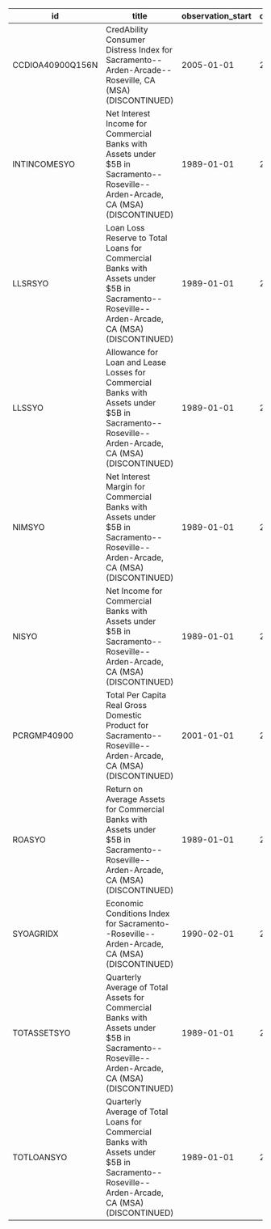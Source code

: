 | id               | title                                                                                                                                          | observation_start   | observation_end   |
|------------------|------------------------------------------------------------------------------------------------------------------------------------------------|---------------------|-------------------|
| CCDIOA40900Q156N | CredAbility Consumer Distress Index for Sacramento--Arden-Arcade--Roseville, CA (MSA) (DISCONTINUED)                                           | 2005-01-01          | 2013-01-01        |
| INTINCOMESYO     | Net Interest Income for Commercial Banks with Assets under $5B in Sacramento--Roseville--Arden-Arcade, CA (MSA) (DISCONTINUED)                 | 1989-01-01          | 2020-07-01        |
| LLSRSYO          | Loan Loss Reserve to Total Loans for Commercial Banks with Assets under $5B in Sacramento--Roseville--Arden-Arcade, CA (MSA) (DISCONTINUED)    | 1989-01-01          | 2020-07-01        |
| LLSSYO           | Allowance for Loan and Lease Losses for Commercial Banks with Assets under $5B in Sacramento--Roseville--Arden-Arcade, CA (MSA) (DISCONTINUED) | 1989-01-01          | 2020-07-01        |
| NIMSYO           | Net Interest Margin for Commercial Banks with Assets under $5B in Sacramento--Roseville--Arden-Arcade, CA (MSA) (DISCONTINUED)                 | 1989-01-01          | 2020-07-01        |
| NISYO            | Net Income for Commercial Banks with Assets under $5B in Sacramento--Roseville--Arden-Arcade, CA (MSA) (DISCONTINUED)                          | 1989-01-01          | 2020-07-01        |
| PCRGMP40900      | Total Per Capita Real Gross Domestic Product for Sacramento--Roseville--Arden-Arcade, CA (MSA) (DISCONTINUED)                                  | 2001-01-01          | 2017-01-01        |
| ROASYO           | Return on Average Assets for Commercial Banks with Assets under $5B in Sacramento--Roseville--Arden-Arcade, CA (MSA) (DISCONTINUED)            | 1989-01-01          | 2020-07-01        |
| SYOAGRIDX        | Economic Conditions Index for Sacramento--Roseville--Arden-Arcade, CA (MSA) (DISCONTINUED)                                                     | 1990-02-01          | 2019-12-01        |
| TOTASSETSYO      | Quarterly Average of Total Assets for Commercial Banks with Assets under $5B in Sacramento--Roseville--Arden-Arcade, CA (MSA) (DISCONTINUED)   | 1989-01-01          | 2020-07-01        |
| TOTLOANSYO       | Quarterly Average of Total Loans for Commercial Banks with Assets under $5B in Sacramento--Roseville--Arden-Arcade, CA (MSA) (DISCONTINUED)    | 1989-01-01          | 2020-07-01        |